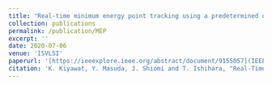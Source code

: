 ```yaml
---
title: "Real-time minimum energy point tracking using a predetermined optimal voltage setting strategy"
collection: publications
permalink: /publication/MEP
excerpt: ''
date: 2020-07-06
venue: 'ISVLSI'
paperurl: '[https://ieeexplore.ieee.org/abstract/document/9155057](IEEE)'
citation: 'K. Kiyawat, Y. Masuda, J. Shiomi and T. Ishihara, "Real-Time Minimum Energy Point Tracking Using a Predetermined Optimal Voltage Setting Strategy", 2020 IEEE Computer Society Annual Symposium on VLSI (ISVLSI), pp. 415-421, 2020.'
---
```

<!--- Minimizing the energy consumption of processors for a given computational workload is highly desired for matured and energy efficient, information oriented society. In this paper, we refer to a pair of the supply voltage (VDD) and threshold voltage (VTH), which minimizes the energy consumption of the processor under a given computational workload, as a minimum energy point (MEP in short). Since always running at the MEP largely reduces the energy consumption of processors without fundamental degradation of the performance, a lot of methods for tracking the MEP at runtime have been investigated over the past several years. However, to the best of our knowledge, all the previous methods are based on time-consuming power measurement to identify the MEP at runtime, which prevents the real-time tracking of the MEP. This paper proposes a real-time MEP tracking method based on a predetermined MEP-curve which is characterized as a linear model for each chip at a boot phase. Experimental results obtained using a 50-stage fanout-4 inverter chain designed to reflect the behavior of a microprocessor pipeline demonstrate that the energy loss introduced by the linear approximation MEP model is only 3.1% at the worst case.-->

<!--- [Download paper here](http://academicpages.github.io/files/paper1.pdf)-->

<!--- Recommended citation: K. Kiyawat, Y. Masuda, J. Shiomi and T. Ishihara, "Real-Time Minimum Energy Point Tracking Using a Predetermined Optimal Voltage Setting Strategy", 2020 IEEE Computer Society Annual Symposium on VLSI (ISVLSI), pp. 415-421, 2020.-->
